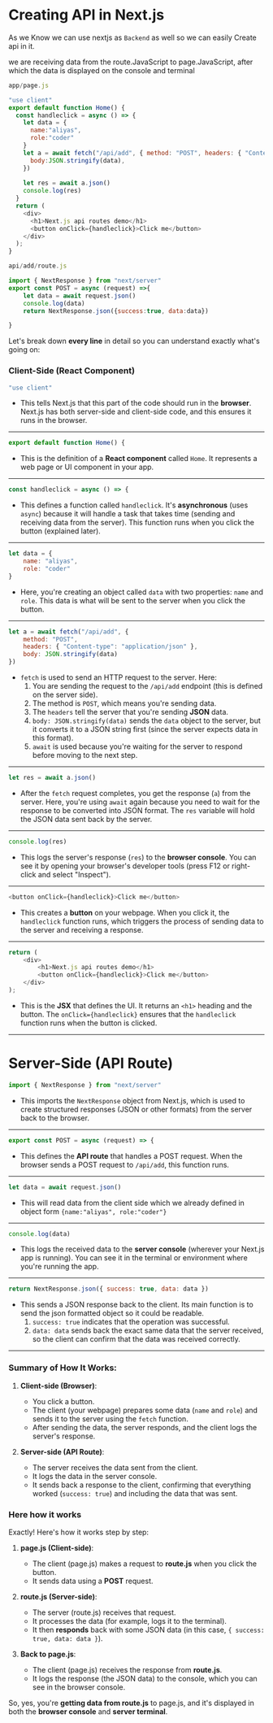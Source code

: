 # **Creating API in Next.js**
As we Know we can use nextjs as `Backend` as well so we can easily Create api in it.

we are receiving data from the route.JavaScript to page.JavaScript, after which the data is displayed on the console and terminal
```js
app/page.js

"use client"
export default function Home() {
  const handleclick = async () => {
    let data = {
      name:"aliyas",
      role:"coder"
    }
    let a = await fetch("/api/add", { method: "POST", headers: { "Content-type": "application/json" },
      body:JSON.stringify(data),
    })
    
    let res = await a.json()
    console.log(res)
  }
  return (
    <div>
      <h1>Next.js api routes demo</h1>
      <button onClick={handleclick}>Click me</button>
    </div>
  );
}
```

```js
api/add/route.js

import { NextResponse } from "next/server"
export const POST = async (request) =>{
    let data = await request.json()
    console.log(data)
    return NextResponse.json({success:true, data:data})

}
```

Let's break down **every line** in detail so you can understand exactly what's going on:

### **Client-Side (React Component)**

```js
"use client" 
```
- This tells Next.js that this part of the code should run in the **browser**. Next.js has both server-side and client-side code, and this ensures it runs in the browser.

---

```js
export default function Home() {
```
- This is the definition of a **React component** called `Home`. It represents a web page or UI component in your app.

---

```js
const handleclick = async () => {
```
- This defines a function called `handleclick`. It's **asynchronous** (uses `async`) because it will handle a task that takes time (sending and receiving data from the server). This function runs when you click the button (explained later).

---

```js
let data = {
    name: "aliyas",
    role: "coder"
}
```
- Here, you're creating an object called `data` with two properties: `name` and `role`. This data is what will be sent to the server when you click the button.

---

```js
let a = await fetch("/api/add", {
    method: "POST",
    headers: { "Content-type": "application/json" },
    body: JSON.stringify(data)
})
```
- `fetch` is used to send an HTTP request to the server. Here:
  1. You are sending the request to the `/api/add` endpoint (this is defined on the server side).
  2. The method is `POST`, which means you're sending data.
  3. The `headers` tell the server that you're sending **JSON** data.
  4. `body: JSON.stringify(data)` sends the `data` object to the server, but it converts it to a JSON string first (since the server expects data in this format).
  5. `await` is used because you're waiting for the server to respond before moving to the next step.

---

```js
let res = await a.json()
```
- After the `fetch` request completes, you get the response (`a`) from the server. Here, you're using `await` again because you need to wait for the response to be converted into JSON format. The `res` variable will hold the JSON data sent back by the server.

---

```js
console.log(res)
```
- This logs the server's response (`res`) to the **browser console**. You can see it by opening your browser's developer tools (press F12 or right-click and select "Inspect").

---

```js
<button onClick={handleclick}>Click me</button>
```
- This creates a **button** on your webpage. When you click it, the `handleclick` function runs, which triggers the process of sending data to the server and receiving a response.

---

```js
return (
    <div>
        <h1>Next.js api routes demo</h1>
        <button onClick={handleclick}>Click me</button>
    </div>
);
```
- This is the **JSX** that defines the UI. It returns an `<h1>` heading and the button. The `onClick={handleclick}` ensures that the `handleclick` function runs when the button is clicked.

---

# **Server-Side (API Route)**

```js
import { NextResponse } from "next/server"
```
- This imports the `NextResponse` object from Next.js, which is used to create structured responses (JSON or other formats) from the server back to the browser.

---

```js
export const POST = async (request) => {
```
- This defines the **API route** that handles a POST request. When the browser sends a POST request to `/api/add`, this function runs. 

---

```js
let data = await request.json()
```
- This will read data from the client side which we already defined in object form `{name:"aliyas", role:"coder"}` 

---

```js
console.log(data)
```
- This logs the received data to the **server console** (wherever your Next.js app is running). You can see it in the terminal or environment where you're running the app.

---

```js
return NextResponse.json({ success: true, data: data })
```
- This sends a JSON response back to the client. Its main function is to send the json formatted object so it could be readable.
  1. `success: true` indicates that the operation was successful.
  2. `data: data` sends back the exact same data that the server received, so the client can confirm that the data was received correctly.

---

### **Summary of How It Works:**

1. **Client-side (Browser)**:
   - You click a button.
   - The client (your webpage) prepares some data (`name` and `role`) and sends it to the server using the `fetch` function.
   - After sending the data, the server responds, and the client logs the server's response.

2. **Server-side (API Route)**:
   - The server receives the data sent from the client.
   - It logs the data in the server console.
   - It sends back a response to the client, confirming that everything worked (`success: true`) and including the data that was sent.

### Here how it works

Exactly! Here's how it works step by step:

1. **page.js (Client-side)**:
   - The client (page.js) makes a request to **route.js** when you click the button.
   - It sends data using a **POST** request.

2. **route.js (Server-side)**:
   - The server (route.js) receives that request.
   - It processes the data (for example, logs it to the terminal).
   - It then **responds** back with some JSON data (in this case, `{ success: true, data: data }`).

3. **Back to page.js**:
   - The client (page.js) receives the response from **route.js**.
   - It logs the response (the JSON data) to the console, which you can see in the browser console.

So, yes, you're **getting data from route.js** to page.js, and it's displayed in both the **browser console** and **server terminal**.



